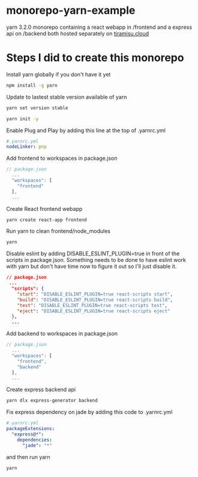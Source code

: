 # monorepo-yarn-example

yarn 3.2.0 monorepo containing a react webapp in /frontend and a express api on /backend both hosted separately on [tiramisu.cloud](https://www.tiramisu.cloud/)

# Steps I did to create this monorepo

Install yarn globally if you don't have it yet

```bash
npm install -g yarn
```

Update to lastest stable version available of yarn

```bash
yarn set version stable
```

```bash
yarn init -y
```

Enable Plug and Play by adding this line at the top of .yarnrc.yml

```yml
#.yarnrc.yml
nodeLinker: pnp
```

Add frontend to workspaces in package.json

```javascript
// package.json
  ...
  "workspaces": [
    "frontend"
  ],
  ...
```

Create React frontend webapp

```bash
yarn create react-app frontend
```

Run yarn to clean frontend/node_modules

```bash
yarn
```

Disable eslint by adding DISABLE_ESLINT_PLUGIN=true in front of the scripts in package.json.
Something needs to be done to have eslint work with yarn but don't have time now to figure it out so I'll just disable it.

```json
// package.json
 ...
  "scripts": {
    "start": "DISABLE_ESLINT_PLUGIN=true react-scripts start",
    "build": "DISABLE_ESLINT_PLUGIN=true react-scripts build",
    "test": "DISABLE_ESLINT_PLUGIN=true react-scripts test",
    "eject": "DISABLE_ESLINT_PLUGIN=true react-scripts eject"
  },
  ...
```

Add backend to workspaces in package.json

```javascript
// package.json
  ...
  "workspaces": [
    "frontend",
    "backend"
  ],
  ...
```

Create express backend api

```bash
yarn dlx express-generator backend
```

Fix express dependency on jade by adding this code to .yarnrc.yml

```yml
#.yarnrc.yml
packageExtensions:
  "express@*":
    dependencies:
      "jade": "*"
```

and then run yarn

```bash
yarn
```
